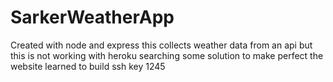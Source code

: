 # SarkerWeatherApp
Created with node and express
this collects weather data from an api but this is not working with heroku
searching some solution to make perfect the website
learned to build ssh key
1245

